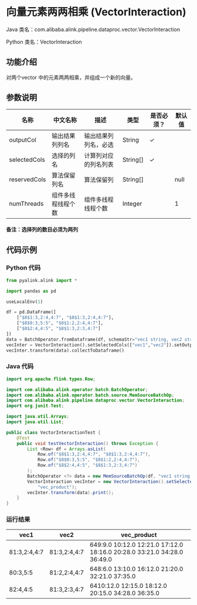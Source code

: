 # 向量元素两两相乘 (VectorInteraction)
Java 类名：com.alibaba.alink.pipeline.dataproc.vector.VectorInteraction

Python 类名：VectorInteraction


## 功能介绍
对两个vector 中的元素两两相乘，并组成一个新的向量。

## 参数说明

| 名称 | 中文名称 | 描述 | 类型 | 是否必须？ | 默认值 |
| --- | --- | --- | --- | --- | --- |
| outputCol | 输出结果列列名 | 输出结果列列名，必选 | String | ✓ |  |
| selectedCols | 选择的列名 | 计算列对应的列名列表 | String[] | ✓ |  |
| reservedCols | 算法保留列名 | 算法保留列 | String[] |  | null |
| numThreads | 组件多线程线程个数 | 组件多线程线程个数 | Integer |  | 1 |


#### 备注：选择列的数目必须为两列

## 代码示例
### Python 代码
```python
from pyalink.alink import *

import pandas as pd

useLocalEnv(1)

df = pd.DataFrame([
    ["$8$1:3,2:4,4:7", "$8$1:3,2:4,4:7"],
    ["$8$0:3,5:5", "$8$1:2,2:4,4:7"],
    ["$8$2:4,4:5", "$8$1:3,2:3,4:7"]
])
data = BatchOperator.fromDataframe(df, schemaStr="vec1 string, vec2 string")
vecInter = VectorInteraction().setSelectedCols(["vec1","vec2"]).setOutputCol("vec_product")
vecInter.transform(data).collectToDataframe()
```
### Java 代码
```java
import org.apache.flink.types.Row;

import com.alibaba.alink.operator.batch.BatchOperator;
import com.alibaba.alink.operator.batch.source.MemSourceBatchOp;
import com.alibaba.alink.pipeline.dataproc.vector.VectorInteraction;
import org.junit.Test;

import java.util.Arrays;
import java.util.List;

public class VectorInteractionTest {
	@Test
	public void testVectorInteraction() throws Exception {
		List <Row> df = Arrays.asList(
			Row.of("$8$1:3,2:4,4:7", "$8$1:3,2:4,4:7"),
			Row.of("$8$0:3,5:5", "$8$1:2,2:4,4:7"),
			Row.of("$8$2:4,4:5", "$8$1:3,2:3,4:7")
		);
		BatchOperator <?> data = new MemSourceBatchOp(df, "vec1 string, vec2 string");
		VectorInteraction vecInter = new VectorInteraction().setSelectedCols("vec1", "vec2").setOutputCol(
			"vec_product");
		vecInter.transform(data).print();
	}
}
```
### 运行结果


| vec1           | vec2           | vec_product                              |
| -------------- | -------------- | ---------------------------------------- |
| $8$1:3,2:4,4:7 | $8$1:3,2:4,4:7 | $64$9:9.0 10:12.0 12:21.0 17:12.0 18:16.0 20:28.0 33:21.0 34:28.0 36:49.0 |
| $8$0:3,5:5     | $8$1:2,2:4,4:7 | $64$8:6.0 13:10.0 16:12.0 21:20.0 32:21.0 37:35.0 |
| $8$2:4,4:5     | $8$1:3,2:3,4:7 | $64$10:12.0 12:15.0 18:12.0 20:15.0 34:28.0 36:35.0 |

